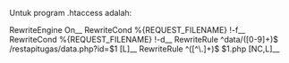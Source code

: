 Untuk program .htaccess adalah:

RewriteEngine On__
RewriteCond %{REQUEST_FILENAME} !-f__
RewriteCond %{REQUEST_FILENAME} !-d__
RewriteRule ^data/([0-9]+)$ /restapitugas/data.php?id=$1 [L]__
RewriteRule ^([^\.]+)$ $1.php [NC,L]__
